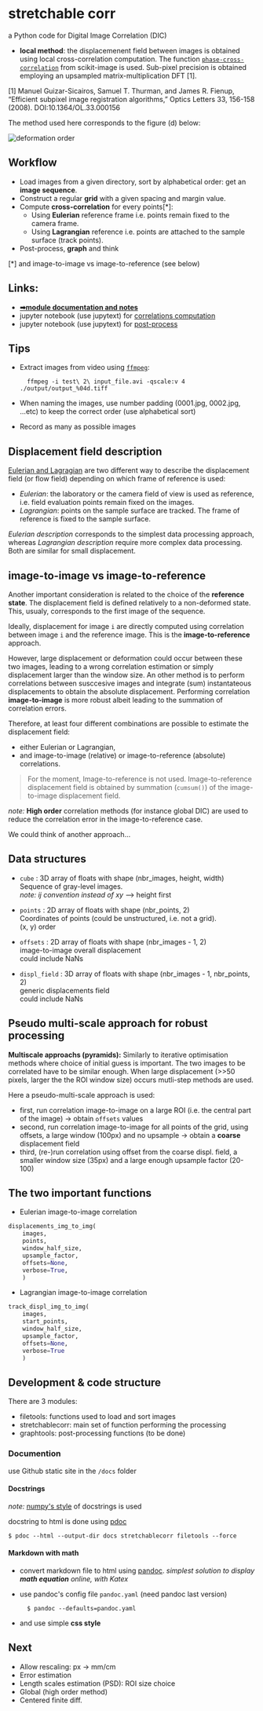 # stretchable corr

a Python code for Digital Image Correlation (DIC)

- **local method**: the displacemenent field between images is obtained using local cross-correlation computation. The function [`phase-cross-correlation`](https://scikit-image.org/docs/stable/api/skimage.registration.html#phase-cross-correlation) from scikit-image is used. Sub-pixel precision is obtained employing an upsampled matrix-multiplication DFT [1].

[1] Manuel Guizar-Sicairos, Samuel T. Thurman, and James R. Fienup, “Efficient subpixel image registration algorithms,” Optics Letters 33, 156-158 (2008). DOI:10.1364/OL.33.000156

The method used here corresponds to the figure (d) below:


![deformation order](./schema/def_states.png)


## Workflow

- Load images from a given directory, sort by alphabetical order: get an **image sequence**.
- Construct a regular **grid** with a given spacing and margin value.
- Compute **cross-correlation** for every points[*]:
  * Using **Eulerian** reference frame i.e. points remain fixed to the camera frame.
  * Using **Lagrangian** reference i.e. points are attached to the sample surface (track points).
- Post-process, **graph** and think

[*] and image-to-image vs image-to-reference (see below)


## Links:

* [**➡module documentation and notes**](https://xdze2.github.io/stretchablecorr/)
* jupyter notebook (use jupytext) for [correlations computation](https://github.com/xdze2/stretchablecorr/blob/master/run_corr.py)
* jupyter notebook (use jupytext) for [post-process](https://github.com/xdze2/stretchablecorr/blob/master/post_process.py)


## Tips 

- Extract images from video using [`ffmpeg`](https://ffmpeg.org/):

        ffmpeg -i test\ 2\ input_file.avi -qscale:v 4  ./output/output_%04d.tiff

- When naming the images, use number padding (0001.jpg, 0002.jpg, ...etc) to keep the correct order (use alphabetical sort)

- Record as many as possible images

## Displacement field description 

[Eulerian and Lagragian](https://en.wikipedia.org/wiki/Lagrangian_and_Eulerian_specification_of_the_flow_field) are two different way to describe the displacement field (or flow field) depending on which frame of reference is used:
- *Eulerian*: the laboratory or the camera field of view is used as reference, i.e. field evaluation points remain fixed on the images.
- *Lagrangian*: points on the sample surface are tracked. The frame of reference is fixed to the sample surface.

_Eulerian description_ corresponds to the simplest data processing approach, whereas _Lagrangian description_ require more complex data processing. Both are similar for small displacement.

## image-to-image vs image-to-reference

Another important consideration is related to the choice of the **reference state**. The displacement field is defined relatively to a non-deformed state. This, usualy, corresponds to the first image of the sequence.


Ideally, displacement for image `i` are directly computed using correlation between image `i` and the reference image. This is the **image-to-reference** approach.

However, large displacement or deformation could occur between these two images, leading to a wrong correlation estimation or simply displacement larger than the window size. An other method is to perform correlations between susccesive images and integrate (sum) instantateous displacements to obtain the absolute displacement. Performing correlation **image-to-image** is more robust albeit leading to the summation of correlation errors.

Therefore, at least four different combinations are possible to estimate the displacement field:

* either Eulerian or Lagrangian, 
* and image-to-image (relative) or image-to-reference (absolute) correlations.

> For the moment, Image-to-reference is not used. Image-to-reference displacement field is obtained by summation (`cumsum()`) of the image-to-image displacement field.

_note:_ **High order** correlation methods (for instance global DIC) are used to reduce the correlation error in the image-to-reference case.

We could think of another approach...


## Data structures

* `cube` : 3D array of floats with shape (nbr_images, height, width)  
    Sequence of gray-level images.  
    _note: ij convention instead of xy_ --> height first

* `points` : 2D array of floats with shape (nbr_points, 2)  
    Coordinates of points (could be unstructured, i.e. not a grid).  
    (x, y) order

* `offsets` : 2D array of floats with shape (nbr_images - 1, 2)   
    image-to-image overall displacement  
    could include NaNs

* `displ_field` : 3D array of floats with shape (nbr_images - 1, nbr_points, 2)  
    generic displacements field  
    could include NaNs



## Pseudo multi-scale approach for robust processing

**Multiscale approachs (pyramids):**
Similarly to iterative optimisation methods where choice of initial guess is important. The two images to be correlated have to be similar enough. When large displacement (>>50 pixels, larger the the ROI window size) occurs mutli-step methods are used.

Here a pseudo-multi-scale approach is used:
* first, run correlation image-to-image on a large ROI (i.e. the central part of the image) → obtain `offsets` values
* second, run correlation image-to-image for all points of the grid, using offsets, a large window (100px) and no upsample → obtain a **coarse** displacement field
* third, (re-)run correlation using offset from the coarse displ. field, a smaller window size (35px) and a large enough upsample factor (20-100)


## The two important functions


* Eulerian image-to-image correlation

```python
displacements_img_to_img(
    images,
    points,
    window_half_size,
    upsample_factor,
    offsets=None,
    verbose=True,
    )
```

* Lagrangian image-to-image correlation

```python
track_displ_img_to_img(
    images,
    start_points,
    window_half_size,
    upsample_factor,
    offsets=None,
    verbose=True
    )
```


## Development & code structure

There are 3 modules:
- filetools: functions used to load and sort images
- stretchablecorr: main set of function performing the processing
- graphtools: post-processing functions (to be done)


### Documention

 use Github static site in the `/docs` folder

#### Docstrings

_note:_ [numpy's style](https://numpydoc.readthedocs.io/en/latest/format.html#docstring-standard) of docstrings is used

docstring to html is done using [pdoc](https://pdoc3.github.io/pdoc/)

    $ pdoc --html --output-dir docs stretchablecorr filetools --force

#### Markdown with math

* convert markdown file to html using [pandoc](https://pandoc.org/MANUAL.html). _simplest solution to display **math equation** online, with Katex_


* use pandoc's config file `pandoc.yaml` (need pandoc last version)

        $ pandoc --defaults=pandoc.yaml

* and use simple **css style**


## Next

- Allow rescaling: px -> mm/cm
- Error estimation
- Length scales estimation (PSD): ROI size choice
- Global (high order method)
- Centered finite diff. 


